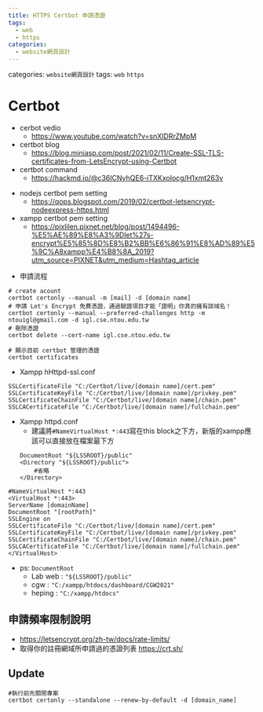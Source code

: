 ```yaml
---
title: HTTPS Certbot 申請憑證
tags:
  - web
  - https
categories:
  - website網頁設計
---
```


categories: `website網頁設計`
tags: `web` `https`

# Certbot
- cerbot vedio
    - https://www.youtube.com/watch?v=snXIDRrZMpM
- certbot blog
    - https://blog.miniasp.com/post/2021/02/11/Create-SSL-TLS-certificates-from-LetsEncrypt-using-Certbot
- certbot command
    - https://hackmd.io/@c36ICNyhQE6-iTXKxoIocg/H1xmt263v
<!--more-->
- nodejs certbot pem setting
    - https://qops.blogspot.com/2019/02/certbot-letsencrypt-nodeexpress-https.html
- xampp certbot pem setting
    - https://pixlilen.pixnet.net/blog/post/1494496-%E5%AE%89%E8%A3%9Dlet%27s-encrypt%E5%85%8D%E8%B2%BB%E6%86%91%E8%AD%89%E5%9C%A8xampp%E4%B8%8A_2019?utm_source=PIXNET&utm_medium=Hashtag_article

* 申請流程
```powershell=
# create acount
certbot certonly --manual -m [mail] -d [domain name]
# 申請 Let's Encrypt 免費憑證，通過驗證項目才能「證明」你真的擁有該域名！
certbot certonly --manual --preferred-challenges http -m ntouigl@gmail.com -d igl.cse.ntou.edu.tw
# 刪除憑證
certbot delete --cert-name igl.cse.ntou.edu.tw
```

```ps=
# 顯示目前 certbot 管理的憑證
certbot certificates
```

* Xampp hHttpd-ssl.conf
```config
SSLCertificateFile "C:/Certbot/live/[domain name]/cert.pem"
SSLCertificateKeyFile "C:/Certbot/live/[domain name]/privkey.pem"
SSLCertificateChainFile "C:/Certbot/live/[domain name]/chain.pem"
SSLCACertificateFile "C:/Certbot/live/[domain name]/fullchain.pem"
```

* Xampp httpd.conf
    * 建議將`#NameVirtualHost *:443`寫在this block之下方，新版的xampp應該可以直接放在檔案最下方
    ```config
    DocumentRoot "${LSSROOT}/public"
    <Directory "${LSSROOT}/public">
        #省略
    </Directory>
    ```
    
```config
#NameVirtualHost *:443
<VirtualHost *:443>
ServerName [domainName]
DocumentRoot "[rootPath]"
SSLEngine on
SSLCertificateFile "C:/Certbot/live/[domain name]/cert.pem"
SSLCertificateKeyFile "C:/Certbot/live/[domain name]/privkey.pem"
SSLCertificateChainFile "C:/Certbot/live/[domain name]/chain.pem"
SSLCACertificateFile "C:/Certbot/live/[domain name]/fullchain.pem"
</VirtualHost>
```
* ps: `DocumentRoot`
    * Lab web : `"${LSSROOT}/public"`
    * cgw : `"C:/xampp/htdocs/dashboard/CGW2021"`
    * heping : `"C:/xampp/htdocs"`

## 申請頻率限制說明
- https://letsencrypt.org/zh-tw/docs/rate-limits/
- 取得你的註冊網域所申請過的憑證列表 https://crt.sh/


## Update
```powershell=
#執行前先關閉專案
certbot certonly --standalone --renew-by-default -d [domain_name]
```
<!-- 
certbot certonly --standalone --renew-by-default -d cgw2021.cse.ntou.edu.tw
certbot certonly --standalone --renew-by-default -d igl.cse.ntou.edu.tw 
-->